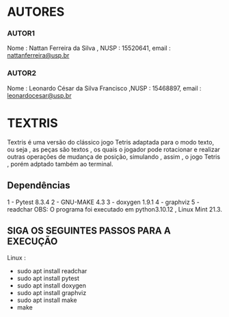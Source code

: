 # AUTORES
### AUTOR1 
Nome : Nattan Ferreira da Silva , NUSP : 15520641, email : nattanferreira@usp.br
### AUTOR2 
Nome : Leonardo César da Silva Francisco ,NUSP : 15468897, email : leonardocesar@usp.br


# TEXTRIS  
Textris é uma versão do clássico jogo Tetris adaptada para o modo texto, ou seja , as peças são textos , os quais o jogador pode rotacionar e realizar outras operações de mudança de posição,
simulando , assim , o jogo Tetris , porém adptado também ao terminal.

## Dependências 
1 - Pytest 8.3.4
2 - GNU-MAKE 4.3
3 - doxygen 1.9.1
4 - graphviz
5 - readchar
OBS: O programa foi executado em python3.10.12 , Linux Mint 21.3.

## SIGA OS SEGUINTES PASSOS PARA A EXECUÇÃO 
Linux :
- sudo apt install readchar
- sudo apt install pytest
- sudo apt install doxygen
- sudo apt install graphviz
- sudo apt install make
- make 


